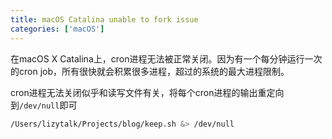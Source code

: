 ```yaml
---
title: macOS Catalina unable to fork issue
categories: ['macOS']
---
```


在macOS X Catalina上，cron进程无法被正常关闭。因为有一个每分钟运行一次的cron job，所有很快就会积累很多进程，超过的系统的最大进程限制。

cron进程无法关闭似乎和读写文件有关，将每个cron进程的输出重定向到`/dev/null`即可

```bash
/Users/lizytalk/Projects/blog/keep.sh &> /dev/null
```

